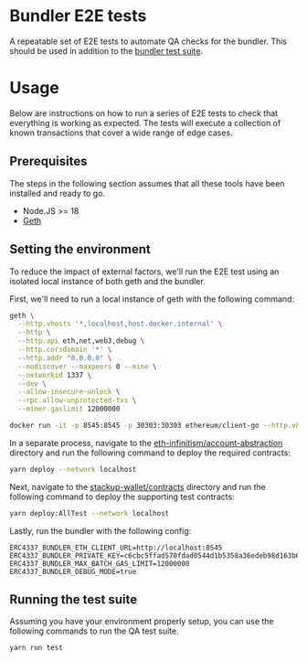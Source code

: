 # Bundler E2E tests

A repeatable set of E2E tests to automate QA checks for the bundler. This should be used in addition to the [bundler test suite](https://github.com/eth-infinitism/bundler-spec-tests).

# Usage

Below are instructions on how to run a series of E2E tests to check that everything is working as expected. The tests will execute a collection of known transactions that cover a wide range of edge cases.

## Prerequisites

The steps in the following section assumes that all these tools have been installed and ready to go.

- Node.JS >= 18
- [Geth](https://geth.ethereum.org/docs/getting-started/installing-geth)

## Setting the environment

To reduce the impact of external factors, we'll run the E2E test using an isolated local instance of both geth and the bundler.

First, we'll need to run a local instance of geth with the following command:

```bash
geth \
  --http.vhosts '*,localhost,host.docker.internal' \
  --http \
  --http.api eth,net,web3,debug \
  --http.corsdomain '*' \
  --http.addr "0.0.0.0" \
  --nodiscover --maxpeers 0 --mine \
  --networkid 1337 \
  --dev \
  --allow-insecure-unlock \
  --rpc.allow-unprotected-txs \
  --miner.gaslimit 12000000
```
```bash
docker run -it -p 8545:8545 -p 30303:30303 ethereum/client-go --http.vhosts '*,localhost,host.docker.internal' --http --http.api eth,net,web3,debug --http.corsdomain '*' --http.addr "0.0.0.0" --nodiscover --maxpeers 0 --mine --networkid 1337 --dev --allow-insecure-unlock --rpc.allow-unprotected-txs --miner.gaslimit 12000000 
```

In a separate process, navigate to the [eth-infinitism/account-abstraction](https://github.com/eth-infinitism/account-abstraction/) directory and run the following command to deploy the required contracts:

```bash
yarn deploy --network localhost
```

Next, navigate to the [stackup-wallet/contracts](https://github.com/stackup-wallet/contracts) directory and run the following command to deploy the supporting test contracts:

```bash
yarn deploy:AllTest --network localhost
```

Lastly, run the bundler with the following config:

```
ERC4337_BUNDLER_ETH_CLIENT_URL=http://localhost:8545
ERC4337_BUNDLER_PRIVATE_KEY=c6cbc5ffad570fdad0544d1b5358a36edeb98d163b6567912ac4754e144d4edb
ERC4337_BUNDLER_MAX_BATCH_GAS_LIMIT=12000000
ERC4337_BUNDLER_DEBUG_MODE=true
```

## Running the test suite

Assuming you have your environment properly setup, you can use the following commands to run the QA test suite.

```bash
yarn run test
```
